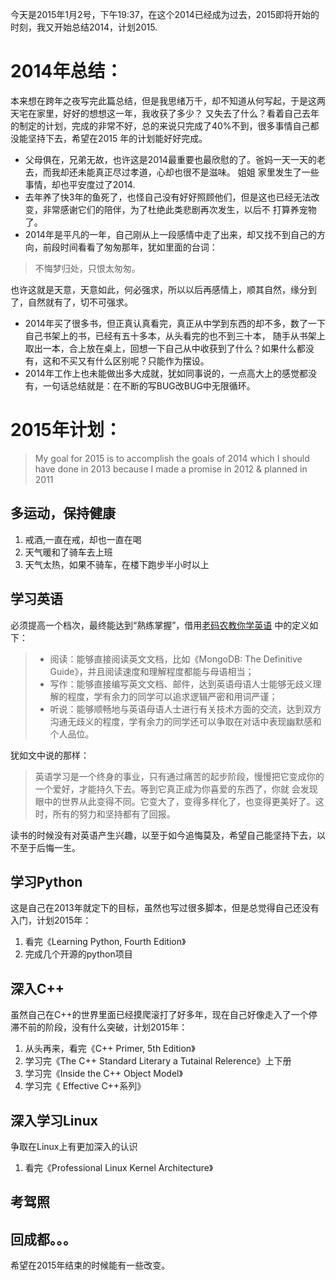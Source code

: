 今天是2015年1月2号，下午19:37，在这个2014已经成为过去，2015即将开始的时刻，我又开始总结2014，计划2015.    
# 2014年总结：    
本来想在跨年之夜写完此篇总结，但是我思绪万千，却不知道从何写起，于是这两天宅在家里，好好的想想这一年，我收获了多少？
又失去了什么？看着自己去年的制定的计划，完成的非常不好，总的来说只完成了40%不到，很多事情自己都没能坚持下去，希望在2015
年的计划能好好完成。
* 父母俱在，兄弟无故，也许这是2014最重要也最欣慰的了。爸妈一天一天的老去，而我却还未能真正尽过孝道，心却也很不是滋味。 姐姐
家里发生了一些事情，却也平安度过了2014.
* 去年养了快3年的鱼死了，也怪自己没有好好照顾他们，但是这也已经无法改变，非常感谢它们的陪伴，为了杜绝此类悲剧再次发生，以后不
打算养宠物了。
* 2014年是平凡的一年，自己刚从上一段感情中走了出来，却又找不到自己的方向，前段时间看看了匆匆那年，犹如里面的台词：

> 不悔梦归处，只恨太匆匆。

也许这就是天意，天意如此，何必强求，所以以后再感情上，顺其自然，缘分到了，自然就有了，切不可强求。
* 2014年买了很多书，但正真认真看完，真正从中学到东西的却不多，数了一下自己书架上的书，已经有五十多本，从头看完的也不到三十本，
随手从书架上取出一本，合上放在桌上，回想一下自己从中收获到了什么？如果什么都没有，这和不买又有什么区别呢？只能作为摆设。
* 2014年工作上也未能做出多大成就，犹如同事说的，一点高大上的感觉都没有，一句话总结就是：在不断的写BUG改BUG中无限循环。
 
# 2015年计划：
> My goal for 2015 is to accomplish the goals of 2014 which I should have done in 2013 because I made a
  promise in 2012 & planned in 2011

## 多运动，保持健康

1. 戒酒,一直在戒，却也一直在喝
2. 天气暖和了骑车去上班
3. 天气太热，如果不骑车，在楼下跑步半小时以上

## 学习英语
必须提高一个档次，最终能达到“熟练掌握”，借用[老码农教你学英语](http://blog.jobbole.com/45296/)
中的定义如下：
> * 阅读：能够直接阅读英文文档，比如《MongoDB: The Definitive Guide》，并且阅读速度和理解程度都能与母语相当；
> * 写作：能够直接编写英文文档、邮件，达到英语母语人士能够无歧义理解的程度，学有余力的同学可以追求逻辑严密和用词严谨；
> * 听说：能够顺畅地与英语母语人士进行有关技术方面的交流，达到双方沟通无歧义的程度，学有余力的同学还可以争取在对话中表现幽默感和个人品位。

犹如文中说的那样：
> 英语学习是一个终身的事业，只有通过痛苦的起步阶段，慢慢把它变成你的一个爱好，才能持久下去。等到它真正成为你喜爱的东西了，你就
会发现眼中的世界从此变得不同。它变大了，变得多样化了，也变得更美好了。这时，所有的努力和坚持都有了回报。

读书的时候没有对英语产生兴趣，以至于如今追悔莫及，希望自己能坚持下去，以不至于后悔一生。

## 学习Python
这是自己在2013年就定下的目标，虽然也写过很多脚本，但是总觉得自己还没有入门，计划2015年：

1. 看完《Learning Python, Fourth Edition》
2. 完成几个开源的python项目

## 深入C++
虽然自己在C++的世界里面已经摸爬滚打了好多年，现在自己好像走入了一个停滞不前的阶段，没有什么突破，计划2015年：

1. 从头再来，看完《C++ Primer, 5th Edition》
2. 学习完《The C++ Standard Literary a Tutainal Relerence》上下册
3. 学习完《Inside the C++ Object Model》
4. 学习完《 Effective C++系列》

## 深入学习Linux
争取在Linux上有更加深入的认识

1. 看完《Professional Linux Kernel Architecture》

## 考驾照
## 回成都。。。

希望在2015年结束的时候能有一些改变。